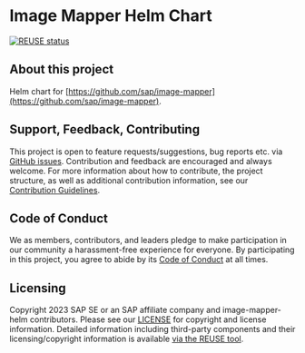 # Image Mapper Helm Chart

[![REUSE status](https://api.reuse.software/badge/github.com/SAP/image-mapper-helm)](https://api.reuse.software/info/github.com/SAP/image-mapper-helm)

## About this project

Helm chart for [https://github.com/sap/image-mapper](https://github.com/sap/image-mapper).

## Support, Feedback, Contributing

This project is open to feature requests/suggestions, bug reports etc. via [GitHub issues](https://github.com/SAP/image-mapper-helm/issues). Contribution and feedback are encouraged and always welcome. For more information about how to contribute, the project structure, as well as additional contribution information, see our [Contribution Guidelines](CONTRIBUTING.md).

## Code of Conduct

We as members, contributors, and leaders pledge to make participation in our community a harassment-free experience for everyone. By participating in this project, you agree to abide by its [Code of Conduct](https://github.com/SAP/.github/blob/main/CODE_OF_CONDUCT.md) at all times.

## Licensing

Copyright 2023 SAP SE or an SAP affiliate company and image-mapper-helm contributors. Please see our [LICENSE](LICENSE) for copyright and license information. Detailed information including third-party components and their licensing/copyright information is available [via the REUSE tool](https://api.reuse.software/info/github.com/SAP/image-mapper-helm).
